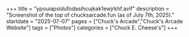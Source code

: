 +++
title = "ypouiapsidufodasihcujkak1ewjrkhf.avif"
description = "Screenshot of the top of chucksarcade.fun (as of July 7th, 2025)."
startdate = "2025-07-07"
pages = ["Chuck's Arcade","Chuck's Arcade Website"]
tags = ["Photos"]
categories = ["Chuck E. Cheese's"]
+++
